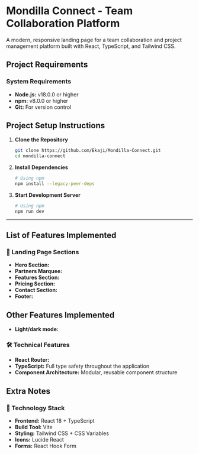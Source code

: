 # Mondilla Connect - Team Collaboration Platform

A modern, responsive landing page for a team collaboration and project management platform built with React, TypeScript, and Tailwind CSS.

## Project Requirements

### System Requirements

* **Node.js:** v18.0.0 or higher
* **npm:** v8.0.0 or higher 
* **Git:** For version control


## Project Setup Instructions

1.  **Clone the Repository**
    
    ```bash
    git clone https://github.com/Ekaji/Mondilla-Connect.git
    cd mondilla-connect
    ```
    
2.  **Install Dependencies**
    
    ```bash
    # Using npm
    npm install --legacy-peer-deps
    
    ```
    
3.  **Start Development Server**
    
    ```bash
    # Using npm
    npm run dev
    
    ```
    
---

## List of Features Implemented

### 🎨 Landing Page Sections

* **Hero Section:** 
* **Partners Marquee:** 
* **Features Section:** 
* **Pricing Section:** 
* **Contact Section:** 
* **Footer:** 

## Other Features Implemented
* **Light/dark mode:** 

### 🛠 Technical Features

* **React Router:** 
* **TypeScript:** Full type safety throughout the application
* **Component Architecture:** Modular, reusable component structure


## Extra Notes

### 🔧 Technology Stack

* **Frontend:** React 18 + TypeScript
* **Build Tool:** Vite
* **Styling:** Tailwind CSS + CSS Variables
* **Icons:** Lucide React
* **Forms:** React Hook Form 
